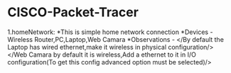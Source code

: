 # CISCO-Packet-Tracer
1.homeNetwork:
                *This is simple home network connection
                *Devices - Wireless Router,PC,Laptop,Web Camara
                *Observations - </By default the Laptop has wired ethernet,make it wireless in physical configuration/>
                                </Web Camara by default it is wireless,Add a ethernet to it in I/O configuration(To get this config advanced option must be selected)/> 

